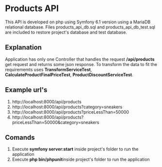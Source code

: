 # Products API

This API is developed on php using Symfony 6.1 version using a MariaDB relational database.
Files products_api_db.sql and products_api_db_test.sql are included to restore project's database and test database.

## Explanation

Application has only one Controller that handles the request **/api/products** get request and returns some json response.
To transform  the data to fit the requirememts  uses **TransformServiceTest**, **CalculateProductFinalPriceTest**, **ProductDiscountServiceTest**.


## Example url's

1. http://localhost:8000/api/products
2. http://localhost:8000/api/products?category=sneakers
3. http://localhost:8000/api/products?priceLessThan=50000
4. http://localhost:8000/api/products?priceLessThan=50000&category=sneakers

## Comands
1. Execute **symfony server:start** inside project's folder to run  the application
2. Execute  **php bin/phpunit**inside project's folder to run  the application



